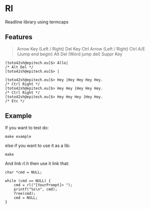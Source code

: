 # Rl
Readline library using termcaps

## Features
> Arrow Key  (Left / Right)
  Del Key
  Ctrl Arrow (Left / Right)
  Ctrl A/E   (Jump end begin)
  Alt Del    (Word jump del)
  Suppr Key
    
    [toto42sh@epitech.eu]$> Allo|
    /* Alt Del */
    [toto42sh@epitech.eu]$> |
    
    [toto42sh@epitech.eu]$> Hey |Hey Hey Hey Hey.
    /* Ctrl Right */
    [toto42sh@epitech.eu]$> Hey Hey |Hey Hey Hey.
    /* Ctrl Right */
    [toto42sh@epitech.eu]$> Hey Hey Hey |Hey Hey.
    /* Etc */
    
## Example
If you want to test do:

    make example

else if you want to use it as a lib:

    make
   
And link rl.h then use it link that:

    char *cmd = NULL;
    
    while (cmd == NULL) {
        cmd = rl("[YourPrompt]> ");
        printf("%s\n", cmd);
        free(cmd);
        cmd = NULL;
    }
